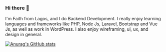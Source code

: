 ### Hi there 👋
I'm Faith from Lagos, and I do Backend Development. I really enjoy learning languages and frameworks like PHP, Node Js, Laravel, Bootstrap and Vue Js, as well as work in WordPress. I also enjoy wireframing, ui, ux, and design in general.

[![Anurag's GitHub stats](https://github-readme-stats.vercel.app/api?username=faithhub)](https://github.com/anuraghazra/github-readme-stats)

<!--
**faithhub/faithhub** is a ✨ _special_ ✨ repository because its `README.md` (this file) appears on your GitHub profile.

Here are some ideas to get you started:

- 🔭 I’m currently working on ...
- 🌱 I’m currently learning ...
- 👯 I’m looking to collaborate on ...
- 🤔 I’m looking for help with ...
- 💬 Ask me about ...
- 📫 How to reach me: ...
- 😄 Pronouns: ...
- ⚡ Fun fact: ...
-->

